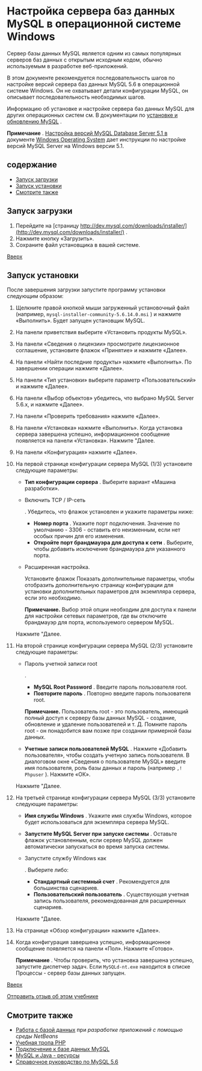 # Настройка сервера баз данных MySQL в операционной системе Windows

Сервер базы данных MySQL является одним из самых популярных серверов баз данных с открытым исходным кодом, обычно используемым в разработке веб-приложений.

В этом документе рекомендуется последовательность шагов по настройке версий сервера баз данных MySQL 5.6 в операционной системе Windows. Он не охватывает детали конфигурации MySQL, он описывает последовательность необходимых шагов.

Информацию об установке и настройке сервера баз данных MySQL для других операционных систем см. В документации по [установке и обновлению MySQL](http://dev.mysql.com/doc/refman/5.6/en/installing.html) .

**Примечание** . [Настройка версий MySQL Database Server 5.1 в](https://netbeans.org/kb/72/ide/install-and-configure-mysql-server.html) документе [Windows Operating System](https://netbeans.org/kb/72/ide/install-and-configure-mysql-server.html) дает инструкции по настройке версий MySQL Server на Windows версии 5.1.

## содержание

- [Запуск загрузки](https://netbeans.org/kb/docs/ide/install-and-configure-mysql-server.html#download)
- [Запуск установки](https://netbeans.org/kb/docs/ide/install-and-configure-mysql-server.html#startingInstallation)
- [Смотрите также](https://netbeans.org/kb/docs/ide/install-and-configure-mysql-server.html#seeAlso)

## Запуск загрузки

1. Перейдите на [страницу http://dev.mysql.com/downloads/installer/](http://dev.mysql.com/downloads/installer/) .
2. Нажмите кнопку «Загрузить».
3. Сохраните файл установщика в вашей системе.

[Вверх](https://netbeans.org/kb/docs/ide/install-and-configure-mysql-server.html#top)

## Запуск установки

После завершения загрузки запустите программу установки следующим образом:

1. Щелкните правой кнопкой мыши загруженный установочный файл (например, `mysql-installer-community-5.6.14.0.msi` ) и нажмите «Выполнить». 
   Будет запущен установщик MySQL.

2. На панели приветствия выберите «Установить продукты MySQL».

3. На панели «Сведения о лицензии» просмотрите лицензионное соглашение, установите флажок «Принятие» и нажмите «Далее».

4. На панели «Найти последние продукты» нажмите «Выполнить». 
   По завершении операции нажмите «Далее».

5. На панели «Тип установки» выберите параметр «Пользовательский» и нажмите «Далее».

6. На панели «Выбор объектов» убедитесь, что выбрано MySQL Server 5.6.x, и нажмите «Далее».

7. На панели «Проверить требования» нажмите «Далее».

8. На панели «Установка» нажмите «Выполнить». 
   Когда установка сервера завершена успешно, информационное сообщение появляется на панели «Установка». Нажмите "Далее.

9. На панели «Конфигурация» нажмите «Далее».

10. На первой странице конфигурации сервера MySQL (1/3) установите следующие параметры:

    - **Тип конфигурации сервера** . Выберите вариант «Машина разработки».

    - Включить TCP / IP-сеть

       . Убедитесь, что флажок установлен и укажите параметры ниже:

      - **Номер порта** . Укажите порт подключения. Значение по умолчанию - 3306 - оставить его неизменным, если нет особых причин для его изменения.
      - **Откройте порт брандмауэра для доступа к сети** . Выберите, чтобы добавить исключение брандмауэра для указанного порта.

    - Расширенная настройка. 

      Установите флажок Показать дополнительные параметры, чтобы отобразить дополнительную страницу конфигурации для установки дополнительных параметров для экземпляра сервера, если это необходимо.

      **Примечание.** Выбор этой опции необходим для доступа к панели для настройки сетевых параметров, где вы отключите брандмауэр для порта, используемого сервером MySQL.

    Нажмите "Далее.

11. На второй странице конфигурации сервера MySQL (2/3) установите следующие параметры:

    - Пароль учетной записи root

       .

      - **MySQL Root Password** . Введите пароль пользователя root.
      - **Повторите пароль** . Повторно введите пароль пользователя root.

      **Примечание.** Пользователь root - это пользователь, имеющий полный доступ к серверу базы данных MySQL - создание, обновление и удаление пользователей и т. Д. Помните пароль root - он понадобится вам позже при создании примерной базы данных.

    - **Учетные записи пользователей MySQL** . Нажмите «Добавить пользователя», чтобы создать учетную запись пользователя. В диалоговом окне «Сведения о пользователе MySQL» введите имя пользователя, роль базы данных и пароль (например `,! Phpuser` ). Нажмите «ОК».

    Нажмите "Далее.

12. На третьей странице конфигурации сервера MySQL (3/3) установите следующие параметры:

    - **Имя службы Windows** . Укажите имя службы Windows, которое будет использоваться для экземпляра сервера MySQL.

    - **Запустите MySQL Server при запуске системы** . Оставьте флажок установленным, если сервер MySQL должен автоматически запускаться во время запуска системы.

    - Запустите службу Windows как

       . Выберите либо:

      - **Стандартный системный счет** . Рекомендуется для большинства сценариев.
      - **Пользовательский пользователь** . Существующая учетная запись пользователя, рекомендованная для расширенных сценариев.

    Нажмите "Далее.

13. На странице «Обзор конфигурации» нажмите «Далее».

14. Когда конфигурация завершена успешно, информационное сообщение появляется на панели «Пол». Нажмите «Готово».

    **Примечание** . Чтобы проверить, что установка завершена успешно, запустите диспетчер задач. Если `MySQLd-nt.exe` находится в списке Процессы - сервер базы данных запущен.

[Вверх](https://netbeans.org/kb/docs/ide/install-and-configure-mysql-server.html#top)

[Отправить отзыв об этом учебнике](https://netbeans.org/about/contact_form.html?to=3&subject=Feedback:%20Setting%20Up%20the%20MySQL%20Database%20Server%20in%20the%20Windows%20Operating%20System)

## Смотрите также

- [Работа с базой данных](http://www.oracle.com/pls/topic/lookup?ctx=nb8000&id=NBDAG1790) при *разработке приложений с помощью среды NetBeans*
- [Учебная тропа PHP](https://netbeans.org/kb/trails/php.html)
- [Подключение к базе данных MySQL](https://netbeans.org/kb/docs/ide/mysql.html)
- [MySQL и Java - ресурсы](http://www.mysql.com/why-mysql/java/)
- [Справочное руководство по MySQL 5.6](http://dev.mysql.com/doc/refman/5.6/en/index.html)